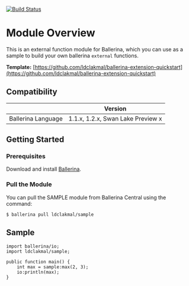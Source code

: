 [![Build Status](https://api.travis-ci.com/ldclakmal/ballerina-extension-quickstart.svg?branch=master)](https://travis-ci.com/ldclakmal/ballerina-extension-quickstart)

# Module Overview

This is an external function module for Ballerina, which you can use as a sample to build your own ballerina `external` functions.

**Template:** [https://github.com/ldclakmal/ballerina-extension-quickstart](https://github.com/ldclakmal/ballerina-extension-quickstart)

## Compatibility

|                      |               Version             |
|:--------------------:|:---------------------------------:|
| Ballerina Language   | 1.1.x, 1.2.x, Swan Lake Preview x |

## Getting Started

### Prerequisites

Download and install [Ballerina](https://ballerina.io/downloads/).

### Pull the Module

You can pull the SAMPLE module from Ballerina Central using the command:

```shell script
$ ballerina pull ldclakmal/sample
```

## Sample

```ballerina
import ballerina/io;
import ldclakmal/sample;

public function main() {
    int max = sample:max(2, 3);
    io:println(max);
}
```
